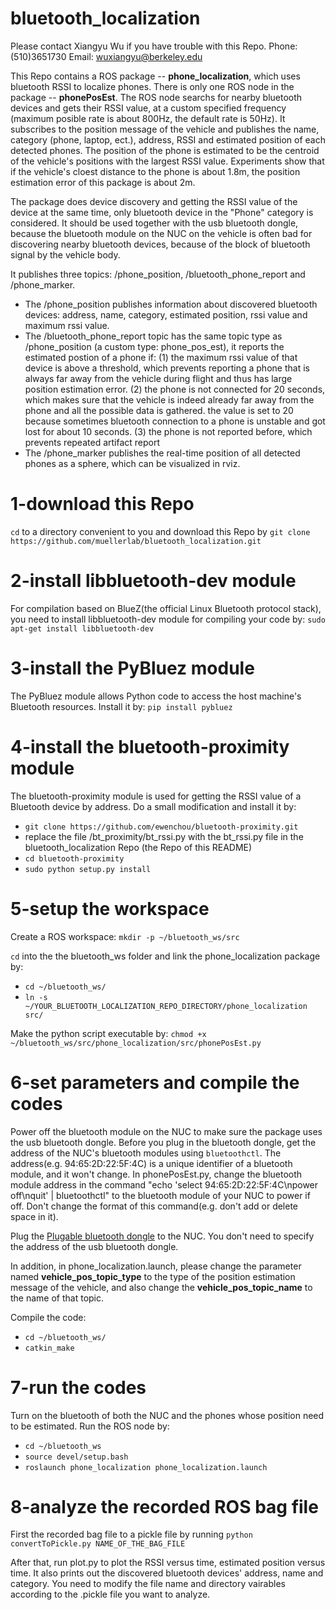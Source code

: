 # bluetooth_localization
Please contact Xiangyu Wu if you have trouble with this Repo. Phone: (510)3651730  Email: wuxiangyu@berkeley.edu

This Repo contains a ROS package -- **phone_localization**, which uses bluetooth RSSI to localize phones. There is only one ROS node in the package -- **phonePosEst**. The ROS node searchs for nearby bluetooth devices and gets their RSSI value, at a custom specified frequency (maximum posible rate is about 800Hz, the default rate is 50Hz). It subscribes to the position message of the vehicle and publishes the name, category (phone, laptop, ect.), address, RSSI and estimated position of each detected phones. The position of the phone is estimated to be the centroid of the vehicle's positions with the largest RSSI value. Experiments show that if the vehicle's cloest distance to the phone is about 1.8m, the position estimation error of this package is about 2m.

The package does device discovery and getting the RSSI value of the device at the same time, only bluetooth device in the "Phone" category is considered. It should be used together with the usb bluetooth dongle, because the bluetooth module on the NUC on the vehicle is often bad for discovering nearby bluetooth devices, because of the block of bluetooth signal by the vehicle body.

It publishes three topics: /phone_position, /bluetooth_phone_report and /phone_marker. 
* The /phone_position publishes information about discovered bluetooth devices: address, name, category, estimated position, rssi value and maximum rssi value. 
* The /bluetooth_phone_report topic has the same topic type as /phone_position (a custom type: phone_pos_est), it reports the estimated postion of a phone if: (1) the maximum rssi value of that device is above a threshold, which prevents reporting a phone that is always far away from the vehicle during flight and thus has large position estimation error. (2) the phone is not connected for 20 seconds, which makes sure that the vehicle is indeed already far away from the phone and all the possible data is gathered. the value is set to 20 because sometimes bluetooth connection to a phone is unstable and got lost for about 10 seconds. (3) the phone is not reported before, which prevents repeated artifact report
* The /phone_marker publishes the real-time position of all detected phones as a sphere, which can be visualized in rviz.

# 1-download this Repo
`cd` to a directory convenient to you and download this Repo by `git clone https://github.com/muellerlab/bluetooth_localization.git`

# 2-install libbluetooth-dev module
For compilation based on BlueZ(the official Linux Bluetooth protocol stack), you need to install libbluetooth-dev module for compiling your code by: `sudo apt-get install libbluetooth-dev`

# 3-install the PyBluez module
The PyBluez module allows Python code to access the host machine's Bluetooth resources. Install it by: `pip install pybluez`

# 4-install the bluetooth-proximity module
The bluetooth-proximity module is used for getting the RSSI value of a Bluetooth device by address. Do a small modification and install it by:
* `git clone https://github.com/ewenchou/bluetooth-proximity.git`
*  replace the file /bt_proximity/bt_rssi.py with the bt_rssi.py file in the bluetooth_localization Repo (the Repo of this README)
* `cd bluetooth-proximity`
* `sudo python setup.py install`

# 5-setup the workspace 
Create a ROS workspace:
`mkdir -p ~/bluetooth_ws/src`

`cd` into the the bluetooth_ws folder and link the phone_localization package by:
* `cd ~/bluetooth_ws/`
* `ln -s ~/YOUR_BLUETOOTH_LOCALIZATION_REPO_DIRECTORY/phone_localization src/`

Make the python script executable by:
`chmod +x ~/bluetooth_ws/src/phone_localization/src/phonePosEst.py`


# 6-set parameters and compile the codes
Power off the bluetooth module on the NUC to make sure the package uses the usb bluetooth dongle. 
Before you plug in the bluetooth dongle, get the address of the NUC's bluetooth modules using `bluetoothctl`. The address(e.g. 94:65:2D:22:5F:4C) is a unique identifier of a bluetooth module, and it won't change.
In phonePosEst.py, change the bluetooth module address in the command "echo 'select 94:65:2D:22:5F:4C\npower off\nquit' | bluetoothctl" to the bluetooth module of your NUC to power if off. Don't change the format of this command(e.g. don't add or delete space in it).

Plug the [Plugable bluetooth dongle](https://www.amazon.com/Plugable-Bluetooth-Adapter-Raspberry-Compatible/dp/B009ZIILLI/) to the NUC. You don't need to specify the address of the usb bluetooth dongle.

In addition, in phone_localization.launch, please change the parameter named **vehicle_pos_topic_type** to the type of the position estimation message of the vehicle, and also change the **vehicle_pos_topic_name** to the name of that topic.

Compile the code:
* `cd ~/bluetooth_ws/`
* `catkin_make`

# 7-run the codes 
Turn on the bluetooth of both the NUC and the phones whose position need to be estimated. Run the ROS node by:
* `cd ~/bluetooth_ws`
* `source devel/setup.bash`
* `roslaunch phone_localization phone_localization.launch`

# 8-analyze the recorded ROS bag file
First the recorded bag file to a pickle file by running `python convertToPickle.py NAME_OF_THE_BAG_FILE`

After that, run plot.py to plot the RSSI versus time, estimated position versus time. It also prints out the discovered bluetooth devices' address, name and category. You need to modify the file name and directory vairables according to the .pickle file you want to analyze. 
